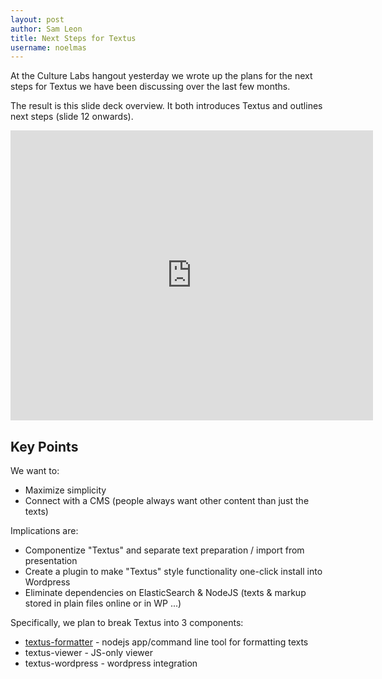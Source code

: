 ```yaml
---
layout: post
author: Sam Leon
title: Next Steps for Textus
username: noelmas
---
```


At the Culture Labs hangout yesterday we wrote up the plans for the next steps for Textus we have been discussing over the last few months.

The result is this slide deck overview. It both introduces Textus and outlines next steps (slide 12 onwards).

<iframe src="https://docs.google.com/presentation/d/1OlXIaGgntenmBLNMu0tZYTdrP09TvzZ-R5bpJAgznF4/embed?start=false&loop=false&delayms=3000" frameborder="0" width="580" height="464" allowfullscreen="true" mozallowfullscreen="true" webkitallowfullscreen="true"></iframe>

## Key Points

We want to:

- Maximize simplicity
- Connect with a CMS (people always want other content than just the texts)

Implications are:

- Componentize "Textus" and separate text preparation / import from presentation
- Create a plugin to make "Textus" style functionality one-click install into Wordpress
- Eliminate dependencies on ElasticSearch & NodeJS (texts & markup stored in plain files online or in WP ...)

Specifically, we plan to break Textus into 3 components:

* [textus-formatter][formatter] - nodejs app/command line tool for formatting texts
* textus-viewer - JS-only viewer
* textus-wordpress - wordpress integration

<img src="https://docs.google.com/drawings/d/1S9Hv98LWdcfuG3KjF1qELsZBp-RQ08Ylo3gxaO6tyQg/pub?w=960&amp;h=720" alt="" title="New Architecture" />

[formatter]: https://github.com/CultureLabs/textus-formatter
[viewer]: https://github.com/CultureLabs/textus-viewer
[wordpress]: https://github.com/CultureLabs/textus-wordpress


